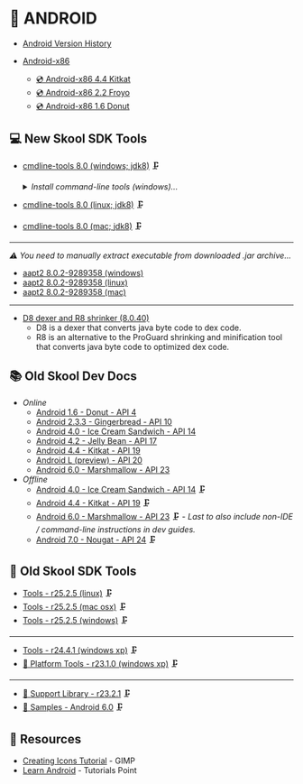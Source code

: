 🤖 ANDROID
==========

* [Android Version History](https://en.wikipedia.org/wiki/Android_version_history)

* [Android-x86](https://www.android-x86.org/)
    - [💿 Android-x86 4.4 Kitkat](https://sourceforge.net/projects/android-x86/files/Release%204.4/android-x86-4.4-r5.iso/download)
    - [💿 Android-x86 2.2 Froyo](https://sourceforge.net/projects/android-x86/files/Release%202.2/android-x86-2.2-generic.iso/download)
    - [💿 Android-x86 1.6 Donut](https://sourceforge.net/projects/android-x86/files/Release%201.6-r2/android-x86-1.6-r2.iso/download)


💻 New Skool SDK Tools
----------------------

* [cmdline-tools 8.0 (windows; jdk8)](https://dl.google.com/android/repository/commandlinetools-win-9123335_latest.zip) 🗜️
    <details>
    <summary><i>Install command-line tools (windows)...</i></summary>
    
    ```cmd
    REM -- SET PATHS --
    set JAVA_HOME=c:\progra~1\java\jdk1.8.0_121
    set ANDROID_HOME=c:\android-sdk
    set PATH=%ANDROID_HOME%\cmdline-tools\8.0\bin;%ANDROID_HOME%\platform-tools;%JAVA_HOME%\bin;%PATH%;%ANDROID_HOME%\build-tools\28.0.3;%ANDROID_HOME%\tools;%ANDROID_HOME%\tools\bin
    
    REM -- UNPACK TOOLS --
    cd %ANDROID_HOME%
    mkdir cmdline-tools
    cd cmdline-tools
    jar -xf path\to\commandlinetools-win-9123335_latest.zip
    rename cmdline-tools 8.0
    
    REM -- INSTALL OTHERS --
    sdkmanager --licenses
    sdkmanager --list_installed [--include_obsolete]
    sdkmanager --list [--include_obsolete]
    sdkmanager "platform-tools" "build-tools;28.0.3" "platforms;android-19" "platforms;android-14" "platforms;android-10"
    ```
    
    </details>

* [cmdline-tools 8.0 (linux; jdk8)](https://dl.google.com/android/repository/commandlinetools-linux-9123335_latest.zip) 🗜️
* [cmdline-tools 8.0 (mac; jdk8)](https://dl.google.com/android/repository/commandlinetools-mac-9123335_latest.zip) 🗜️

---

_⚠️ You need to manually extract executable from downloaded .jar archive..._
* [aapt2 8.0.2-9289358 (windows)](https://dl.google.com/dl/android/maven2/com/android/tools/build/aapt2/8.0.2-9289358/aapt2-8.0.2-9289358-windows.jar)
* [aapt2 8.0.2-9289358 (linux)](https://dl.google.com/dl/android/maven2/com/android/tools/build/aapt2/8.0.2-9289358/aapt2-8.0.2-9289358-linux.jar)
* [aapt2 8.0.2-9289358 (mac)](https://dl.google.com/dl/android/maven2/com/android/tools/build/aapt2/8.0.2-9289358/aapt2-8.0.2-9289358-osx.jar)

---

* [D8 dexer and R8 shrinker (8.0.40)](https://dl.google.com/android/maven2/com/android/tools/r8/8.0.40/r8-8.0.40.jar)
    - D8 is a dexer that converts java byte code to dex code.
    - R8 is an alternative to the ProGuard shrinking and minification tool that converts java byte code to optimized dex code.

<!--
---

* [d8 (windows)](https://dl.google.com/android/repository/build-tools_r30.0.1-windows.zip)
* [d8 (linux)](https://dl.google.com/android/repository/build-tools_r30.0.1-windows.zip)
* [d8 (mac)](https://dl.google.com/android/repository/build-tools_r30.0.1-windows.zip)
-->

📚 Old Skool Dev Docs
---------------------

* _Online_
    * [Android 1.6 - Donut - API 4](https://minimum-viable-product.github.io/donut-docs/index.html)
    * [Android 2.3.3 - Gingerbread - API 10](http://web.archive.org/web/20110221191816/http://developer.android.com/guide/index.html)
    * [Android 4.0 - Ice Cream Sandwich - API 14](https://minimum-viable-product.github.io/ics-docs/)
    * [Android 4.2 - Jelly Bean - API 17](https://stuff.mit.edu/afs/sipb/project/android/docs/design/index.html)
    * [Android 4.4 - Kitkat - API 19](https://minimum-viable-product.github.io/kitkat-docs/training/index.html)
    * [Android L (preview) - API 20](https://spot.pcc.edu/~mgoodman/developer.android.com/guide/index.html)
    * [Android 6.0 - Marshmallow - API 23](https://minimum-viable-product.github.io/marshmallow-docs/training/index.html)
* _Offline_
    * [Android 4.0 - Ice Cream Sandwich - API 14](https://dl.google.com/android/repository/docs-14_r01.zip) 🗜️
    * [Android 4.4 - Kitkat - API 19](https://dl.google.com/android/repository/docs-19_r02.zip) 🗜️
    * [Android 6.0 - Marshmallow - API 23](https://dl.google.com/android/repository/docs-23_r01.zip) 🗜️ - _Last to also include non-IDE / command-line instructions in dev guides._
    * [Android 7.0 - Nougat - API 24](https://dl.google.com/android/repository/docs-24_r01.zip) 🗜️


🧰 Old Skool SDK Tools
----------------------

* [Tools - r25.2.5 (linux)](https://dl.google.com/android/repository/tools_r25.2.5-linux.zip) 🗜️
* [Tools - r25.2.5 (mac osx)](https://dl.google.com/android/repository/tools_r25.2.5-macosx.zip) 🗜️
* [Tools - r25.2.5 (windows)](https://dl.google.com/android/repository/tools_r25.2.5-windows.zip) 🗜️

---

* [Tools - r24.4.1 (windows xp)](https://dl.google.com/android/repository/tools_r24.4.1-windows.zip) 🗜️
* [🔌 Platform Tools - r23.1.0 (windows xp)](https://dl.google.com/android/repository/platform-tools_r23.1.0-windows.zip) 🗜️

---

* [💼 Support Library - r23.2.1](https://dl.google.com/android/repository/support_r23.2.1.zip) 🗜️
* [🧩 Samples - Android 6.0](https://dl-ssl.google.com/android/repository/samples-23_r02.zip) 🗜️


📎 Resources
------------

* [Creating Icons Tutorial](https://www.gimp.org/tutorials/Creating_Icons/) - GIMP
* [Learn Android](https://www.tutorialspoint.com/android/android_overview.htm) - Tutorials Point
